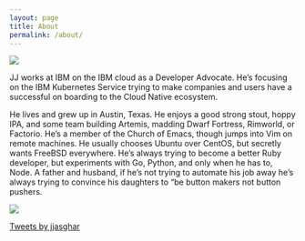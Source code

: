 ```yaml
---
layout: page
title: About
permalink: /about/
---
```


![](https://avatars2.githubusercontent.com/u/810824?s=200&v=4)

JJ works at IBM on the IBM cloud as a Developer Advocate. He’s focusing on the IBM Kubernetes Service trying to make companies and users have a successful on boarding to the Cloud Native ecosystem.

He lives and grew up in Austin, Texas. He enjoys a good strong stout, hoppy IPA, and some team building Artemis, madding Dwarf Fortress, Rimworld, or Factorio. He’s a member of the Church of Emacs, though jumps into Vim on remote machines. He usually chooses Ubuntu over CentOS, but secretly wants FreeBSD everywhere. He’s always trying to become a better Ruby developer, but experiments with Go, Python, and only when he has to, Node. A father and husband, if he’s not trying to automate his job away he’s always trying to convince his daughters to “be button makers not button pushers.

![](../../../../../pics/one_start_vexpert.png)

<a class="twitter-timeline" data-lang="en" data-width="500" data-height="500" href="https://twitter.com/jjasghar">Tweets by jjasghar</a> <script async src="//platform.twitter.com/widgets.js" charset="utf-8"></script>

[ibm]: https://ibm.com/cloud
